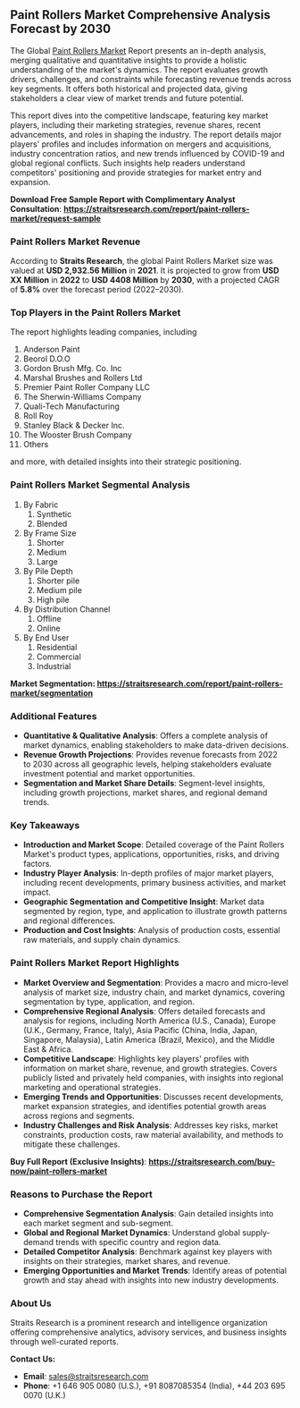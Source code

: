 <p>&nbsp;</p>
<h2>Paint Rollers Market Comprehensive Analysis Forecast by&nbsp;2030</h2>
<p>The Global <a href="https://straitsresearch.com/report/paint-rollers-market">Paint Rollers Market</a> Report presents an in-depth analysis, merging qualitative and quantitative insights to provide a holistic understanding of the market's dynamics. The report evaluates growth drivers, challenges, and constraints while forecasting revenue trends across key segments. It offers both historical and projected data, giving stakeholders a clear view of market trends and future potential.</p>
<p>This report dives into the competitive landscape, featuring key market players, including their marketing strategies, revenue shares, recent advancements, and roles in shaping the industry. The report details major players' profiles and includes information on mergers and acquisitions, industry concentration ratios, and new trends influenced by COVID-19 and global regional conflicts. Such insights help readers understand competitors' positioning and provide strategies for market entry and expansion.</p>
<p><strong>Download Free Sample Report with&nbsp;Complimentary Analyst Consultation</strong>:&nbsp;<strong><a href="https://straitsresearch.com/report/paint-rollers-market/request-sample">https://straitsresearch.com/report/paint-rollers-market/request-sample</a></strong></p>
<h3>Paint Rollers Market Revenue</h3>
<p>According to&nbsp;<strong>Straits Research</strong>, the global Paint Rollers Market size was valued at&nbsp;<strong>USD 2,932.56 Million</strong>&nbsp;in&nbsp;<strong>2021</strong>. It is projected&nbsp;to grow from&nbsp;<strong>USD XX Million</strong>&nbsp;in&nbsp;<strong>2022</strong>&nbsp;to&nbsp;<strong>USD 4408 Million</strong>&nbsp;by&nbsp;<strong>2030</strong>, with a projected CAGR of&nbsp;<strong>5.8%</strong>&nbsp;over the forecast period (2022&ndash;2030).</p>
<h3>Top Players in the Paint Rollers Market</h3>
<p>The report highlights leading companies, including&nbsp;</p>
<ol>
<li>Anderson Paint</li>
<li>Beorol D.O.O</li>
<li>Gordon Brush Mfg. Co. Inc</li>
<li>Marshal Brushes and Rollers Ltd</li>
<li>Premier Paint Roller Company LLC</li>
<li>The Sherwin-Williams Company</li>
<li>Quali-Tech Manufacturing</li>
<li>Roll Roy</li>
<li>Stanley Black &amp; Decker Inc.</li>
<li>The Wooster Brush Company</li>
<li>Others</li>
</ol>
<p>and more, with detailed insights into their strategic positioning.</p>
<h3>Paint Rollers Market Segmental Analysis</h3>
<ol>
<li>By Fabric
<ol>
<li>Synthetic</li>
<li>Blended</li>
</ol>
</li>
<li>By Frame Size
<ol>
<li>Shorter</li>
<li>Medium</li>
<li>Large</li>
</ol>
</li>
<li>By Pile Depth
<ol>
<li>Shorter pile</li>
<li>Medium pile</li>
<li>High pile</li>
</ol>
</li>
<li>By Distribution Channel
<ol>
<li>Offline&nbsp;</li>
<li>Online</li>
</ol>
</li>
<li>By End User
<ol>
<li>Residential</li>
<li>Commercial</li>
<li>Industrial</li>
</ol>
</li>
</ol>
<p><strong>Market Segmentation:&nbsp;<a href="https://straitsresearch.com/report/paint-rollers-market/segmentation">https://straitsresearch.com/report/paint-rollers-market/segmentation</a></strong></p>
<h3>Additional Features</h3>
<ul>
<li><strong>Quantitative &amp; Qualitative Analysis</strong>: Offers a complete analysis of market dynamics, enabling stakeholders to make data-driven decisions.</li>
<li><strong>Revenue Growth Projections</strong>: Provides revenue forecasts from&nbsp;2022 to&nbsp;2030 across all geographic levels, helping stakeholders evaluate investment potential and market opportunities.</li>
<li><strong>Segmentation and Market Share Details</strong>: Segment-level insights, including growth projections, market shares, and regional demand trends.</li>
</ul>
<h3>Key Takeaways</h3>
<ul>
<li><strong>Introduction and Market Scope</strong>: Detailed coverage of the Paint Rollers Market's product types, applications, opportunities, risks, and driving factors.</li>
<li><strong>Industry Player Analysis</strong>: In-depth profiles of major market players, including recent developments, primary business activities, and market impact.</li>
<li><strong>Geographic Segmentation and Competitive Insight</strong>: Market data segmented by region, type, and application to illustrate growth patterns and regional differences.</li>
<li><strong>Production and Cost Insights</strong>: Analysis of production costs, essential raw materials, and supply chain dynamics.</li>
</ul>
<h3>Paint Rollers Market Report Highlights</h3>
<ul>
<li><strong>Market Overview and Segmentation</strong>: Provides a macro and micro-level analysis of market size, industry chain, and market dynamics, covering segmentation by type, application, and region.</li>
<li><strong>Comprehensive Regional Analysis</strong>: Offers detailed forecasts and analysis for regions, including North America (U.S., Canada), Europe (U.K., Germany, France, Italy), Asia Pacific (China, India, Japan, Singapore, Malaysia), Latin America (Brazil, Mexico), and the Middle East &amp; Africa.</li>
<li><strong>Competitive Landscape</strong>: Highlights key players' profiles with information on market share, revenue, and growth strategies. Covers publicly listed and privately held companies, with insights into regional marketing and operational strategies.</li>
<li><strong>Emerging Trends and Opportunities</strong>: Discusses recent developments, market expansion strategies, and identifies potential growth areas across regions and segments.</li>
<li><strong>Industry Challenges and Risk Analysis</strong>: Addresses key risks, market constraints, production costs, raw material availability, and methods to mitigate these challenges.</li>
</ul>
<p><strong>Buy Full Report (Exclusive Insights)</strong>:&nbsp;<strong><a href="https://straitsresearch.com/buy-now/paint-rollers-market">https://straitsresearch.com/buy-now/paint-rollers-market</a></strong></p>
<h3>Reasons to Purchase the Report</h3>
<ul>
<li><strong>Comprehensive Segmentation Analysis</strong>: Gain detailed insights into each market segment and sub-segment.</li>
<li><strong>Global and Regional Market Dynamics</strong>: Understand global supply-demand trends with specific country and region data.</li>
<li><strong>Detailed Competitor Analysis</strong>: Benchmark against key players with insights on their strategies, market shares, and revenue.</li>
<li><strong>Emerging Opportunities and Market Trends</strong>: Identify areas of potential growth and stay ahead with insights into new industry developments.</li>
</ul>
<h3>About Us</h3>
<p>Straits Research is a prominent research and intelligence organization offering comprehensive analytics, advisory services, and business insights through well-curated reports.</p>
<p><strong>Contact Us:</strong></p>
<ul>
<li><strong>Email</strong>: <a href="mailto:sales@straitsresearch.com">sales@straitsresearch.com</a></li>
<li><strong>Phone</strong>: +1 646 905 0080 (U.S.), +91 8087085354 (India), +44 203 695 0070 (U.K.)</li>
</ul>
<p>&nbsp;</p>
